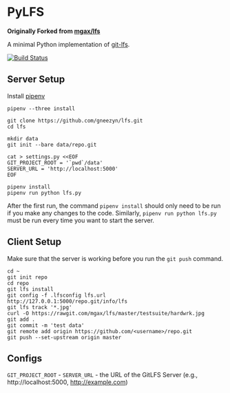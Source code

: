 PyLFS
=====
**Originally Forked from [mgax/lfs](https://github.com/mgax/lfs)**

A minimal Python implementation of [git-lfs](https://github.com/github/git-lfs). 

[![Build Status](https://travis-ci.org/gneezyn/lfs.svg?branch=master)](https://travis-ci.org/gneezyn/lfs)

## Server Setup

Install [pipenv](https://pipenv.readthedocs.io/#install-pipenv-today)
```
pipenv --three install

git clone https://github.com/gneezyn/lfs.git
cd lfs

mkdir data
git init --bare data/repo.git

cat > settings.py <<EOF
GIT_PROJECT_ROOT = '`pwd`/data'
SERVER_URL = 'http://localhost:5000'
EOF

pipenv install
pipenv run python lfs.py
```
After the first run, the command `pipenv install` should only need to be run if you make any changes to the code. Similarly, `pipenv run python lfs.py` must be run every time you want to start the server.

## Client Setup
Make sure that the server is working before you run the `git push` command.
```
cd ~
git init repo
cd repo
git lfs install
git config -f .lfsconfig lfs.url http://127.0.0.1:5000/repo.git/info/lfs
git lfs track '*.jpg'
curl -O https://rawgit.com/mgax/lfs/master/testsuite/hardwrk.jpg
git add .
git commit -m 'test data'
git remote add origin https://github.com/<username>/repo.git
git push --set-upstream origin master
```

## Configs
`GIT_PROJECT_ROOT` - 
`SERVER_URL` - the URL of the GitLFS Server (e.g., http://localhost:5000, http://example.com)